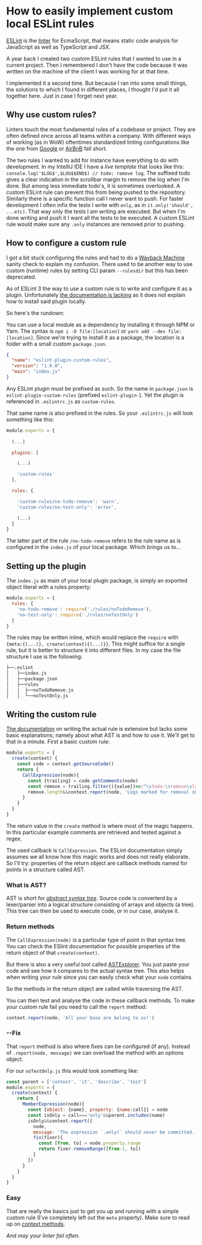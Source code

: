 <!--
  date: 2023-03-17
  modified: 2023-03-17
  slug: custom-local-eslint-rules
  type: post
  excerpt: How to easily implement custom local ESLint rules by installing a module locally
  categories: code
  tags: 
  header: ian-talmacs-AUlaz_3SLDg-unsplash.jpg
  headerColofon: image by [Ian Talmacs](https://unsplash.com/@iantalmacs)
  headerClassName: no-blur darken
--> 

# How to easily implement custom local ESLint rules

[ESLint](https://en.wikipedia.org/wiki/ESLint) is the [linter](https://en.wikipedia.org/wiki/Lint_(software)) for EcmaScript, that means static code analysis for JavaScript as well as TypeScript and JSX.

A year back I created two custom ESLint rules that I wanted to use in a current project. Then I remembered I don't have the code because it was written on the machine of the client I was working for at that time.

I implemented it a second time. But because I ran into some small things, the solutions to which I found in different places, I thought I'd put it all together here. Just in case I forget next year.


## Why use custom rules?

Linters touch the most fundamental rules of a codebase or project. They are often defined once across all teams within a company. With different ways of working (as in WoW) oftentimes standardized linting configurations like the one from [Google](https://github.com/google/eslint-config-google) or [AirBnB](https://github.com/airbnb/javascript) fall short.

The two rules I wanted to add for instance have everything to do with development.
In my IntellIJ IDE I have a *live template* that looks like this: `console.log('$LOG$',$LOG$$END$) // todo: remove log`. The suffixed todo gives a clear indication in the scrollbar margin to remove the log when I'm done. But among less immediate todo's, it is sometimes overlooked. A custom ESLint rule can prevent this from being pushed to the repository.
Similarly there is a specific function call I never want to push. For faster development I often infix the tests I write with `only`, as in `it.only('should', ...etc)`. That way only the tests I am writing are executed. But when I'm done writing and push it I want all the tests to be executed. A custom ESLint rule would make sure any `.only` instances are removed prior to pushing.


## How to configure a custom rule

I got a bit stuck configuring the rules and had to do a [Wayback Machine](http://web.archive.org/web/20220814205319/https://eslint.org/docs/latest/developer-guide/working-with-rules#runtime-rules) sanity check to explain my confusion. There used to be another way to use custom (runtime) rules by setting CLI param `--rulesdir` but this has been deprecated.

As of ESLint 3 the way to use a custom rule is to write and configure it as a plugin. Unfortunately [the documentation is lacking](https://eslint.org/docs/latest/extend/custom-rules) as it does not explain how to install said plugin locally.

So here's the rundown:

You can use a local module as a dependency by installing it through NPM or Yarn. The syntax is `npm i -D file:[location]` or `yarn add --dev file:[location]`.
Since we're trying to install it as a package, the location is a folder with a small custom `package.json`.

```JSON
{
  "name": "eslint-plugin-custom-rules",
  "version": "1.0.0",
  "main": "index.js"
}
```

Any ESLint plugin must be prefixed as such. So the name in `package.json` is `eslint-plugin-custom-rules` (prefixed `eslint-plugin-`). Yet the plugin is referenced in `.eslintrc.js` as `custom-rules`.

That same name is also prefixed in the rules. So your `.eslintrc.js` will look something like this:

```JavaScript
module.exports = {
  
  (...)

  plugins: [

    (...)

    'custom-rules'
  ],

  rules: {

    'custom-rules/no-todo-remove': 'warn',
    'custom-rules/no-test-only': 'error',

    (...)
  }
}

```

The latter part of the rule `/no-todo-remove` refers to the rule name as is configured in the `index.js` of your local package. Which brings us to...


## Setting up the plugin

The `index.js` as main of your local plugin package, is simply an exported object literal with a rules property:

```JavaScript
module.exports = {
  rules: {
    'no-todo-remove': require('./rules/noTodoRemove'),
    'no-test-only': require('./rules/noTestOnly')
  }
}
```

The rules may be written inline, which would replace the `require` with `{meta:{(...)}, create(context){(...)}}`. This might suffice for a single rule, but it is better to structure it into different files. In my case the file structure I use is the following:

```bash
├──.eslint
│   ├──index.js
│   ├──package.json
│   ├──rules
│   │  ├──noTodoRemove.js
│   │  └──noTestOnly.js
```


## Writing the custom rule

[The documentation](https://eslint.org/docs/latest/extend/custom-rules) on writing the actual rule is extensive but lacks some basic explanations; namely about what AST is and how to use it. We'll get to that in a minute. First a basic custom rule:

```JavaScript
module.exports = {
  create(context) {
    const code = context.getSourceCode()
    return {
      CallExpression(node){
        const {trailing} = code.getComments(node)
        const remove = trailing.filter(({value})=>/^\stodo:\sremove\slog$/.test(value))
        remove.length&&context.report(node, 'Logs marked for removal should be removed')
      }
    }
  }
}
```

The return value in the `create` method is where most of the magic happens. In this particular example comments are retrieved and tested against a regex. 

The used callback is `CallExpression`. The ESLint documentation simply assumes we all know how this magic works and does not really elaborate. So I'll try: properties of the return object are callback methods named for points in a structure called AST.

### What is AST?

AST is short for [*abstract syntax tree*](https://en.wikipedia.org/wiki/Abstract_syntax_tree). Source code is converterd by a lexer/parser into a logical structure consisting of arrays and objects (a tree). This tree can then be used to execute code, or in our case, analyse it.

### Return methods

The `CallExpression(node)` is a particular type of point in that syntax tree. You can check the ESlint documentation for possible properties of the return object of that `create(context)`.

But there is also a very useful tool called [ASTExplorer](https://astexplorer.net/). You just paste your code and see how it compares to the actual syntax tree.
This also helps when writing your rule since you can easily check what your `node` contains.

So the methods in the return object are called while traversing the AST.

You can then test and analyse the code in these callback methods. To make your custom rule fail you need to call the `report` method:

```JavaScript
context.report(node, 'All your base are belong to us!')
```

### --Fix

That `report` method is also where fixes can be configured (if any). Instead of `.report(node, message)` we can overload the method with an options object.

For our `noTestOnly.js` this would look something like:

```JavaScript
const parent = ['context', 'it', 'describe', 'test']
module.exports = {
  create(context) {
    return {
      MemberExpression(node){
        const {object: {name}, property: {name:call}} = node
        const isOnly = call==='only'&&parent.includes(name)
        isOnly&&context.report({
          node,
          message: 'The expression `.only(` should never be committed.',
          fix(fixer){
            const [from, to] = node.property.range
            return fixer.removeRange([from-1, to])
          }
        })
      }
    }
  }
}
```


### Easy

That are really the basics just to get you up and running with a simple custom rule (I've completely left out the `meta` property). Make sure to read up on [context methods](https://eslint.org/docs/latest/extend/custom-rules-deprecated#the-context-object).

_And may your linter fail often._